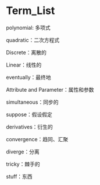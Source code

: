 # Term_List

polynomial: 多项式

quadratic：二次方程式

Discrete：离散的

Linear：线性的

eventually：最终地

Attribute and Parameter：属性和参数

simultaneous：同步的

suppose：假设假定

derivatives：衍生的

convergence：趋同、汇聚

diverge：分离

tricky：棘手的

stuff：东西
